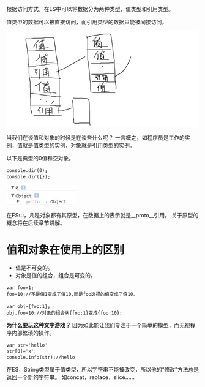根据访问方式，在ES中可以将数据分为两种类型，值类型和引用类型。

值类型的数据可以被直接访问，而引用类型的数据只能被间接访问。

![](../../images/201707150957.png)

当我们在谈值和对象的时候是在谈些什么呢？
一言概之，如程序员是工作的实例，值就是值类型的实例，对象就是引用类型的实例。

以下是典型的0值和空对象。

~~~
console.dir(0);
console.dir({});
~~~

![](../../images/TIM截图20170715101108.jpg)

在ES中，凡是对象都有其原型，在数据上的表示就是\_\_proto\_\_引用。
关于原型的概念将在后续章节讲解。

# 值和对象在使用上的区别

* 值是不可变的。
* 对象是值的组合，组合是可变的。

~~~
var foo=1;
foo=10;//不是值1变成了值10,而是foo选择的值变成了值10。

var obj={foo:1};
obj.foo=10;//对象的组合从{foo:1}变成{foo:10};
~~~

**为什么要玩这种文字游戏？**
因为如此能让我们专注于一个简单的模型，而无视程序内部繁琐的操作。

~~~
var str='hello'
str[0]='x';
console.info(str);//hello
~~~

在ES，String类型属于值类型，所以字符串不能被改变，所以他的“修改”方法总是返回一个新的字符串。
如concat，replace，slice……


